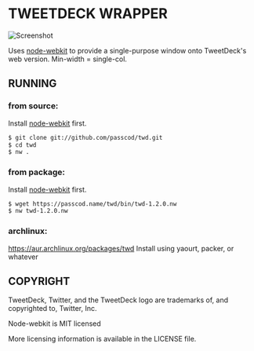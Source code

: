 TWEETDECK WRAPPER
=================

![Screenshot](https://stuff.passcod.name/humgur/code/twd.png)

Uses [node-webkit] to provide a single-purpose window
onto TweetDeck's web version. Min-width = single-col.

[node-webkit]: https://github.com/rogerwang/node-webkit

RUNNING
-------

### from source:

Install [node-webkit] first.

```bash
$ git clone git://github.com/passcod/twd.git
$ cd twd
$ nw .
```

### from package:

Install [node-webkit] first.

```bash
$ wget https://passcod.name/twd/bin/twd-1.2.0.nw
$ nw twd-1.2.0.nw
```

### archlinux:

https://aur.archlinux.org/packages/twd
Install using yaourt, packer, or whatever

COPYRIGHT
---------

TweetDeck, Twitter, and the TweetDeck logo are trademarks
of, and copyrighted to, Twitter, Inc.

Node-webkit is MIT licensed

More licensing information is available in the LICENSE file.

